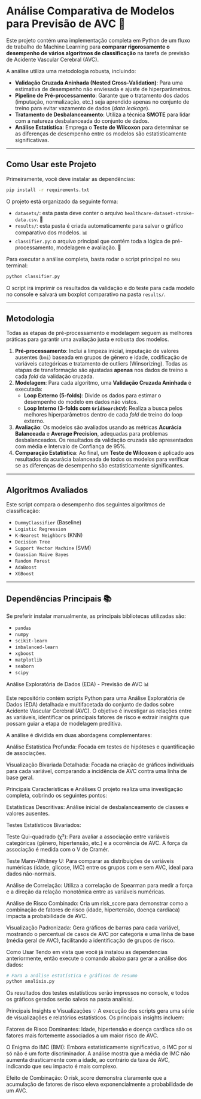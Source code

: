 # Análise Comparativa de Modelos para Previsão de AVC 🧠

Este projeto contém uma implementação completa em Python de um fluxo de trabalho de Machine Learning para **comparar rigorosamente o desempenho de vários algoritmos de classificação** na tarefa de previsão de Acidente Vascular Cerebral (AVC).

A análise utiliza uma metodologia robusta, incluindo:

  * **Validação Cruzada Aninhada (Nested Cross-Validation)**: Para uma estimativa de desempenho não enviesada e ajuste de hiperparâmetros.
  * **Pipeline de Pré-processamento**: Garante que o tratamento dos dados (imputação, normalização, etc.) seja aprendido apenas no conjunto de treino para evitar vazamento de dados (*data leakage*).
  * **Tratamento de Desbalanceamento**: Utiliza a técnica **SMOTE** para lidar com a natureza desbalanceada do conjunto de dados.
  * **Análise Estatística**: Emprega o **Teste de Wilcoxon** para determinar se as diferenças de desempenho entre os modelos são estatisticamente significativas.

-----

## Como Usar este Projeto

Primeiramente, você deve instalar as dependências:

```bash
pip install -r requirements.txt
```

O projeto está organizado da seguinte forma:

  * `datasets/`: esta pasta deve conter o arquivo `healthcare-dataset-stroke-data.csv`. 📁
  * `results/`: esta pasta é criada automaticamente para salvar o gráfico comparativo dos modelos. 📊
  * `classifier.py`: o arquivo principal que contém toda a lógica de pré-processamento, modelagem e avaliação. 🐍

Para executar a análise completa, basta rodar o script principal no seu terminal:

```bash
python classifier.py
```

O script irá imprimir os resultados da validação e do teste para cada modelo no console e salvará um boxplot comparativo na pasta `results/`.

-----

## Metodologia

Todas as etapas de pré-processamento e modelagem seguem as melhores práticas para garantir uma avaliação justa e robusta dos modelos.

1.  **Pré-processamento**: Inclui a limpeza inicial, imputação de valores ausentes (`bmi`) baseada em grupos de gênero e idade, codificação de variáveis categóricas e tratamento de outliers (Winsorizing). Todas as etapas de transformação são ajustadas **apenas** nos dados de treino a cada *fold* da validação cruzada.
2.  **Modelagem**: Para cada algoritmo, uma **Validação Cruzada Aninhada** é executada:
      * **Loop Externo (5-folds)**: Divide os dados para estimar o desempenho do modelo em dados não vistos.
      * **Loop Interno (3-folds com `GridSearchCV`)**: Realiza a busca pelos melhores hiperparâmetros dentro de cada *fold* de treino do loop externo.
3.  **Avaliação**: Os modelos são avaliados usando as métricas **Acurácia Balanceada** e **Average Precision**, adequadas para problemas desbalanceados. Os resultados da validação cruzada são apresentados com média e Intervalo de Confiança de 95%.
4.  **Comparação Estatística**: Ao final, um **Teste de Wilcoxon** é aplicado aos resultados da acurácia balanceada de todos os modelos para verificar se as diferenças de desempenho são estatisticamente significantes.

-----

## Algoritmos Avaliados

Este script compara o desempenho dos seguintes algoritmos de classificação:

  * `DummyClassifier` (Baseline)
  * `Logistic Regression`
  * `K-Nearest Neighbors` (KNN)
  * `Decision Tree`
  * `Support Vector Machine` (SVM)
  * `Gaussian Naive Bayes`
  * `Random Forest`
  * `AdaBoost`
  * `XGBoost`

-----

## Dependências Principais 📚

Se preferir instalar manualmente, as principais bibliotecas utilizadas são:

  * `pandas`
  * `numpy`
  * `scikit-learn`
  * `imbalanced-learn`
  * `xgboost`
  * `matplotlib`
  * `seaborn`
  * `scipy`

Análise Exploratória de Dados (EDA) - Previsão de AVC 📊

Este repositório contém scripts Python para uma Análise Exploratória de Dados (EDA) detalhada e multifacetada do conjunto de dados sobre Acidente Vascular Cerebral (AVC). O objetivo é investigar as relações entre as variáveis, identificar os principais fatores de risco e extrair insights que possam guiar a etapa de modelagem preditiva.

A análise é dividida em duas abordagens complementares:

Análise Estatística Profunda: Focada em testes de hipóteses e quantificação de associações.

Visualização Bivariada Detalhada: Focada na criação de gráficos individuais para cada variável, comparando a incidência de AVC contra uma linha de base geral.

Principais Características e Análises
O projeto realiza uma investigação completa, cobrindo os seguintes pontos:

Estatísticas Descritivas: Análise inicial de desbalanceamento de classes e valores ausentes.

Testes Estatísticos Bivariados:

Teste Qui-quadrado (χ²): Para avaliar a associação entre variáveis categóricas (gênero, hipertensão, etc.) e a ocorrência de AVC. A força da associação é medida com o V de Cramér.

Teste Mann-Whitney U: Para comparar as distribuições de variáveis numéricas (idade, glicose, IMC) entre os grupos com e sem AVC, ideal para dados não-normais.

Análise de Correlação: Utiliza a correlação de Spearman para medir a força e a direção da relação monotônica entre as variáveis numéricas.

Análise de Risco Combinado: Cria um risk_score para demonstrar como a combinação de fatores de risco (idade, hipertensão, doença cardíaca) impacta a probabilidade de AVC.

Visualização Padronizada: Gera gráficos de barras para cada variável, mostrando o percentual de casos de AVC por categoria e uma linha de base (média geral de AVC), facilitando a identificação de grupos de risco.

Como Usar
Tendo em vista que você já instalou as dependencias anteriormente, então execute o comando abaixo para gerar a análise dos dados:

```bash
# Para a análise estatística e gráficos de resumo
python analisis.py
```

Os resultados dos testes estatísticos serão impressos no console, e todos os gráficos gerados serão salvos na pasta analisis/.

Principais Insights e Visualizações 💡
A execução dos scripts gera uma série de visualizações e relatórios estatísticos. Os principais insights incluem:

Fatores de Risco Dominantes: Idade, hipertensão e doença cardíaca são os fatores mais fortemente associados a um maior risco de AVC.

O Enigma do IMC (BMI): Embora estatisticamente significativo, o IMC por si só não é um forte discriminador. A análise mostra que a média de IMC não aumenta drasticamente com a idade, ao contrário da taxa de AVC, indicando que seu impacto é mais complexo.

Efeito de Combinação: O risk_score demonstra claramente que a acumulação de fatores de risco eleva exponencialmente a probabilidade de um AVC.